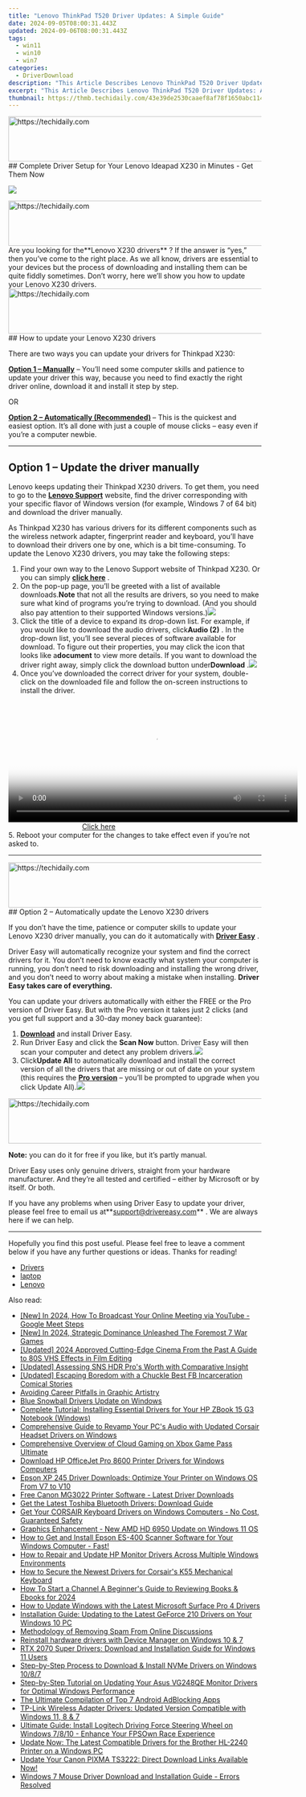 ```yaml
---
title: "Lenovo ThinkPad T520 Driver Updates: A Simple Guide"
date: 2024-09-05T08:00:31.443Z
updated: 2024-09-06T08:00:31.443Z
tags:
  - win11
  - win10
  - win7
categories:
  - DriverDownload
description: "This Article Describes Lenovo ThinkPad T520 Driver Updates: A Simple Guide"
excerpt: "This Article Describes Lenovo ThinkPad T520 Driver Updates: A Simple Guide"
thumbnail: https://thmb.techidaily.com/43e39de2530caaef8af78f1650abc11434992b40c432e7b5caac8bd0f3cdf48f.png
---
```


<!-- affiliate ads begin -->
<a href="https://aligracehair.sjv.io/c/5597632/2036501/19272" target="_top" id="2036501">
  <img src="//a.impactradius-go.com/display-ad/19272-2036501" border="0" alt="https://techidaily.com" width="728" height="90"/>
</a>
<img height="0" width="0" src="https://aligracehair.sjv.io/i/5597632/2036501/19272" style="position:absolute;visibility:hidden;" border="0" />
<!-- affiliate ads end -->
## Complete Driver Setup for Your Lenovo Ideapad X230 in Minutes - Get Them Now

![](https://images.drivereasy.com/wp-content/uploads/2019/06/image-636.png)

<!-- affiliate ads begin -->
<a href="https://appsumo.8odi.net/c/5597632/2137380/7443" target="_top" id="2137380">
  <img src="//a.impactradius-go.com/display-ad/7443-2137380" border="0" alt="https://techidaily.com" width="728" height="90"/>
</a>
<img height="0" width="0" src="https://appsumo.8odi.net/i/5597632/2137380/7443" style="position:absolute;visibility:hidden;" border="0" />
<!-- affiliate ads end -->
 Are you looking for the**Lenovo X230 drivers** ? If the answer is “yes,” then you’ve come to the right place. As we all know, drivers are essential to your devices but the process of downloading and installing them can be quite fiddly sometimes. Don’t worry, here we’ll show you how to update your Lenovo X230 drivers.

<!-- affiliate ads begin -->
<a href="https://appsumo.8odi.net/c/5597632/2123734/7443" target="_top" id="2123734">
  <img src="//a.impactradius-go.com/display-ad/7443-2123734" border="0" alt="https://techidaily.com" width="728" height="90"/>
</a>
<img height="0" width="0" src="https://appsumo.8odi.net/i/5597632/2123734/7443" style="position:absolute;visibility:hidden;" border="0" />
<!-- affiliate ads end -->
## How to update your Lenovo X230 drivers

There are two ways you can update your drivers for Thinkpad X230:

**[Option 1 – Manually](https://tools.techidaily.com/drivereasy/download/)**  – You’ll need some computer skills and patience to update your driver this way, because you need to find exactly the right driver online, download it and install it step by step.  

 OR  

**[Option 2 – Automatically (Recommended)](https://www.drivereasy.com/knowledge/download-x230-lenovo-drivers-quickly-easily/#option2) [](https://tools.techidaily.com/drivereasy/download/)**  – This is the quickest and easiest option. It’s all done with just a couple of mouse clicks – easy even if you’re a computer newbie.

---

## Option 1 – Update the driver manually

 Lenovo keeps updating their Thinkpad X230 drivers. To get them, you need to go to the **[Lenovo Support](https://shop-links.co/link/?exclusive=1&publisher_slug=itechdaily19598&url=https%3A%2F%2Fpcsupport.lenovo.com%2Fus%2Fen%2Fproducts%2Flaptops-and-netbooks%2Fthinkpad-x-series-laptops%2Fthinkpad-x230%2Fdownloads)**  website, find the driver corresponding with your specific flavor of Windows version (for example, Windows 7 of 64 bit) and download the driver manually.

 As Thinkpad X230 has various drivers for its different components such as the wireless network adapter, fingerprint reader and keyboard, you’ll have to download their drivers one by one, which is a bit time-consuming. To update the Lenovo X230 drivers, you may take the following steps:

1. Find your own way to the Lenovo Support website of Thinkpad X230\. Or you can simply **[click here](https://shop-links.co/link/?exclusive=1&publisher_slug=itechdaily19598&url=https%3A%2F%2Fpcsupport.lenovo.com%2Fus%2Fen%2Fproducts%2Flaptops-and-netbooks%2Fthinkpad-x-series-laptops%2Fthinkpad-x230%2Fdownloads)**  .
2. On the pop-up page, you’ll be greeted with a list of available downloads.**Note** that not all the results are drivers, so you need to make sure what kind of programs you’re trying to download. (And you should also pay attention to their supported Windows versions.)![](https://images.drivereasy.com/wp-content/uploads/2019/06/image-635.png)
3. Click the title of a device to expand its drop-down list. For example, if you would like to download the audio drivers, click**Audio (2)** . In the drop-down list, you’ll see several pieces of software available for download. To figure out their properties, you may click the icon that looks like a**document** to view more details. If you want to download the driver right away, simply click the download button under**Download** .![](https://images.drivereasy.com/wp-content/uploads/2019/06/image-637.png)
4. Once you’ve downloaded the correct driver for your system, double-click on the downloaded file and follow the on-screen instructions to install the driver.
<!-- affiliate ads begin -->
<span id="1983573">
					<video width="576" height="240" style="cursor:pointer"
           poster="//a.impactradius-go.com/display-clicktoplayimage/1983573.png"
           onclick="if(!this.playClicked){this.play();this.setAttribute('controls',true);this.playClicked=true;}">
	   <source src="//a.impactradius-go.com/display-ad/22993-1983573">
	   <img src="//a.impactradius-go.com/display-clicktoplayimage/1983573.png" style="border: none; height: 100%; width: 100%; object-fit: contain">
	</video>
	<div style="width:360px;text-align:center"><a href="javascript:window.open(decodeURIComponent('https%3A%2F%2Fhomestyler.sjv.io%2Fc%2F5597632%2F1983573%2F22993'), '_blank');void(0);">Click here</a></div>
</span>
<img height="0" width="0" src="https://imp.pxf.io/i/5597632/1983573/22993" style="position:absolute;visibility:hidden;" border="0" />
<!-- affiliate ads end -->
5. Reboot your computer for the changes to take effect even if you’re not asked to.

---

<!-- affiliate ads begin -->
<a href="https://appsumo.8odi.net/c/5597632/2082536/7443" target="_top" id="2082536">
  <img src="//a.impactradius-go.com/display-ad/7443-2082536" border="0" alt="https://techidaily.com" width="728" height="90"/>
</a>
<img height="0" width="0" src="https://appsumo.8odi.net/i/5597632/2082536/7443" style="position:absolute;visibility:hidden;" border="0" />
<!-- affiliate ads end -->
## Option 2 – Automatically update the Lenovo X230 drivers

 If you don’t have the time, patience or computer skills to update your Lenovo X230 driver manually, you can do it automatically with **[Driver Easy](https://tools.techidaily.com/drivereasy/download/)**  .

 Driver Easy will automatically recognize your system and find the correct drivers for it. You don’t need to know exactly what system your computer is running, you don’t need to risk downloading and installing the wrong driver, and you don’t need to worry about making a mistake when installing. **Driver Easy takes care of everything.**

 You can update your drivers automatically with either the FREE or the Pro version of Driver Easy. But with the Pro version it takes just 2 clicks (and you get full support and a 30-day money back guarantee):

1. **[Download](https://tools.techidaily.com/drivereasy/download/)**  and install Driver Easy.
2. Run Driver Easy and click the **Scan Now** button. Driver Easy will then scan your computer and detect any problem drivers.![](https://images.drivereasy.com/wp-content/uploads/2019/06/image-439.png)
3. Click**Update All** to automatically download and install the correct version of all the drivers that are missing or out of date on your system (this requires the **[Pro version](https://tools.techidaily.com/drivereasy/download/)**  – you’ll be prompted to upgrade when you click Update All).![](https://images.drivereasy.com/wp-content/uploads/2019/06/image-629.png)
<!-- affiliate ads begin -->
<a href="https://aligracehair.sjv.io/c/5597632/1885947/19272" target="_top" id="1885947">
  <img src="//a.impactradius-go.com/display-ad/19272-1885947" border="0" alt="https://techidaily.com" width="728" height="90"/>
</a>
<img height="0" width="0" src="https://aligracehair.sjv.io/i/5597632/1885947/19272" style="position:absolute;visibility:hidden;" border="0" />
<!-- affiliate ads end -->

**Note:** you can do it for free if you like, but it’s partly manual.

 Driver Easy uses only genuine drivers, straight from your hardware manufacturer. And they’re all tested and certified – either by Microsoft or by itself. Or both.

 If you have any problems when using Driver Easy to update your driver, please feel free to email us at**<support@drivereasy.com>** . We are always here if we can help.

---

 Hopefully you find this post useful. Please feel free to leave a comment below if you have any further questions or ideas. Thanks for reading!

* [Drivers](https://tools.techidaily.com/drivereasy/download/)
* [laptop](https://tools.techidaily.com/drivereasy/download/)
* [Lenovo](https://tools.techidaily.com/drivereasy/download/)

<ins class="adsbygoogle"
     style="display:block"
     data-ad-format="autorelaxed"
     data-ad-client="ca-pub-7571918770474297"
     data-ad-slot="1223367746"></ins>



<ins class="adsbygoogle"
     style="display:block"
     data-ad-client="ca-pub-7571918770474297"
     data-ad-slot="8358498916"
     data-ad-format="auto"
     data-full-width-responsive="true"></ins>

<span class="atpl-alsoreadstyle">Also read:</span>
<div><ul>
<li><a href="https://eaxpv-info.techidaily.com/new-in-2024-how-to-broadcast-your-online-meeting-via-youtube-google-meet-steps/"><u>[New] In 2024, How To Broadcast Your Online Meeting via YouTube - Google Meet Steps</u></a></li>
<li><a href="https://on-screen-recording.techidaily.com/new-in-2024-strategic-dominance-unleashed-the-foremost-7-war-games/"><u>[New] In 2024, Strategic Dominance Unleashed  The Foremost 7 War Games</u></a></li>
<li><a href="https://article-helps.techidaily.com/updated-2024-approved-cutting-edge-cinema-from-the-past-a-guide-to-80s-vhs-effects-in-film-editing/"><u>[Updated] 2024 Approved  Cutting-Edge Cinema From the Past  A Guide to 80S VHS Effects in Film Editing</u></a></li>
<li><a href="https://extra-information.techidaily.com/updated-assessing-sns-hdr-pros-worth-with-comparative-insight/"><u>[Updated] Assessing SNS HDR Pro's Worth with Comparative Insight</u></a></li>
<li><a href="https://facebook-videos.techidaily.com/updated-escaping-boredom-with-a-chuckle-best-fb-incarceration-comical-stories/"><u>[Updated] Escaping Boredom with a Chuckle  Best FB Incarceration Comical Stories</u></a></li>
<li><a href="https://extra-information.techidaily.com/avoiding-career-pitfalls-in-graphic-artistry/"><u>Avoiding Career Pitfalls in Graphic Artistry</u></a></li>
<li><a href="https://win-amazing.techidaily.com/blue-snowball-drivers-update-on-windows/"><u>Blue Snowball Drivers Update on Windows</u></a></li>
<li><a href="https://win-amazing.techidaily.com/complete-tutorial-installing-essential-drivers-for-your-hp-zbook-15-g3-notebook-windows/"><u>Complete Tutorial: Installing Essential Drivers for Your HP ZBook 15 G3 Notebook (Windows)</u></a></li>
<li><a href="https://win-amazing.techidaily.com/comprehensive-guide-to-revamp-your-pcs-audio-with-updated-corsair-headset-drivers-on-windows/"><u>Comprehensive Guide to Revamp Your PC's Audio with Updated Corsair Headset Drivers on Windows</u></a></li>
<li><a href="https://technical-tips.techidaily.com/comprehensive-overview-of-cloud-gaming-on-xbox-game-pass-ultimate/"><u>Comprehensive Overview of Cloud Gaming on Xbox Game Pass Ultimate</u></a></li>
<li><a href="https://win-amazing.techidaily.com/1722953731792-download-hp-officejet-pro-8600-printer-drivers-for-windows-computers/"><u>Download HP OfficeJet Pro 8600 Printer Drivers for Windows Computers</u></a></li>
<li><a href="https://win-amazing.techidaily.com/epson-xp-245-driver-downloads-optimize-your-printer-on-windows-os-from-v7-to-v10/"><u>Epson XP 245 Driver Downloads: Optimize Your Printer on Windows OS From V7 to V10</u></a></li>
<li><a href="https://win-amazing.techidaily.com/free-canon-mg3022-printer-software-latest-driver-downloads/"><u>Free Canon MG3022 Printer Software - Latest Driver Downloads</u></a></li>
<li><a href="https://win-amazing.techidaily.com/get-the-latest-toshiba-bluetooth-drivers-download-guide/"><u>Get the Latest Toshiba Bluetooth Drivers: Download Guide</u></a></li>
<li><a href="https://win-amazing.techidaily.com/get-your-corsair-keyboard-drivers-on-windows-computers-no-cost-guaranteed-safety/"><u>Get Your CORSAIR Keyboard Drivers on Windows Computers - No Cost, Guaranteed Safety</u></a></li>
<li><a href="https://graphic-issues.techidaily.com/graphics-enhancement-new-amd-hd-6950-update-on-windows-11-os/"><u>Graphics Enhancement - New AMD HD 6950 Update on Windows 11 OS</u></a></li>
<li><a href="https://win-amazing.techidaily.com/1722974586161-how-to-get-and-install-epson-es-400-scanner-software-for-your-windows-computer-fast/"><u>How to Get and Install Epson ES-400 Scanner Software for Your Windows Computer - Fast!</u></a></li>
<li><a href="https://win-amazing.techidaily.com/how-to-repair-and-update-hp-monitor-drivers-across-multiple-windows-environments/"><u>How to Repair and Update HP Monitor Drivers Across Multiple Windows Environments</u></a></li>
<li><a href="https://win-amazing.techidaily.com/how-to-secure-the-newest-drivers-for-corsairs-k55-mechanical-keyboard/"><u>How to Secure the Newest Drivers for Corsair's K55 Mechanical Keyboard</u></a></li>
<li><a href="https://some-techniques.techidaily.com/how-to-start-a-channel-a-beginners-guide-to-reviewing-books-and-ebooks-for-2024/"><u>How To Start a Channel  A Beginner's Guide to Reviewing Books & Ebooks for 2024</u></a></li>
<li><a href="https://win-amazing.techidaily.com/how-to-update-windows-with-the-latest-microsoft-surface-pro-4-drivers/"><u>How to Update Windows with the Latest Microsoft Surface Pro 4 Drivers</u></a></li>
<li><a href="https://win-amazing.techidaily.com/installation-guide-updating-to-the-latest-geforce-210-drivers-on-your-windows-10-pc/"><u>Installation Guide: Updating to the Latest GeForce 210 Drivers on Your Windows 10 PC</u></a></li>
<li><a href="https://facebook.techidaily.com/methodology-of-removing-spam-from-online-discussions/"><u>Methodology of Removing Spam From Online Discussions</u></a></li>
<li><a href="https://review-topics.techidaily.com/reinstall-hardware-drivers-with-device-manager-on-windows-10-and-7-by-drivereasy-guide/"><u>Reinstall hardware drivers with Device Manager on Windows 10 & 7</u></a></li>
<li><a href="https://win-amazing.techidaily.com/rtx-2070-super-drivers-download-and-installation-guide-for-windows-11-users/"><u>RTX 2070 Super Drivers: Download and Installation Guide for Windows 11 Users</u></a></li>
<li><a href="https://win-amazing.techidaily.com/step-by-step-process-to-download-and-install-nvme-drivers-on-windows-1087/"><u>Step-by-Step Process to Download & Install NVMe Drivers on Windows 10/8/7</u></a></li>
<li><a href="https://win-amazing.techidaily.com/step-by-step-tutorial-on-updating-your-asus-vg248qe-monitor-drivers-for-optimal-windows-performance/"><u>Step-by-Step Tutorial on Updating Your Asus VG248QE Monitor Drivers for Optimal Windows Performance</u></a></li>
<li><a href="https://youtube-video-recordings.techidaily.com/the-ultimate-compilation-of-top-7-android-adblocking-apps/"><u>The Ultimate Compilation of Top 7 Android AdBlocking Apps</u></a></li>
<li><a href="https://win-amazing.techidaily.com/tp-link-wireless-adapter-drivers-updated-version-compatible-with-windows-11-8-and-7/"><u>TP-Link Wireless Adapter Drivers: Updated Version Compatible with Windows 11, 8 & 7</u></a></li>
<li><a href="https://win-amazing.techidaily.com/ultimate-guide-install-logitech-driving-force-steering-wheel-on-windows-7810-enhance-your-fpsown-race-experience/"><u>Ultimate Guide: Install Logitech Driving Force Steering Wheel on Windows 7/8/10 - Enhance Your FPSOwn Race Experience</u></a></li>
<li><a href="https://win-amazing.techidaily.com/update-now-the-latest-compatible-drivers-for-the-brother-hl-2240-printer-on-a-windows-pc/"><u>Update Now: The Latest Compatible Drivers for the Brother HL-2240 Printer on a Windows PC</u></a></li>
<li><a href="https://win-amazing.techidaily.com/update-your-canon-pixma-ts3222-direct-download-links-available-now/"><u>Update Your Canon PIXMA TS3222: Direct Download Links Available Now!</u></a></li>
<li><a href="https://win-amazing.techidaily.com/windows-7-mouse-driver-download-and-installation-guide-errors-resolved/"><u>Windows 7 Mouse Driver Download and Installation Guide - Errors Resolved</u></a></li>
</ul></div>
